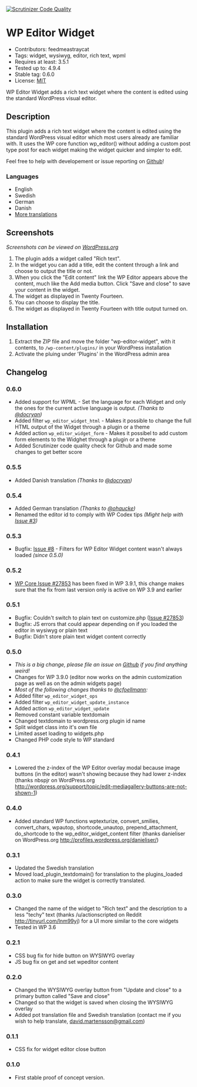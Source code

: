 [![Scrutinizer Code Quality](https://scrutinizer-ci.com/g/feedmeastraycat/wp-editor-widget/badges/quality-score.png?b=master)](https://scrutinizer-ci.com/g/feedmeastraycat/wp-editor-widget/?branch=master)

WP Editor Widget
================
* Contributors: feedmeastraycat
* Tags: widget, wysiwyg, editor, rich text, wpml
* Requires at least: 3.5.1
* Tested up to: 4.9.4
* Stable tag: 0.6.0
* License: [MIT](https://github.com/feedmeastraycat/wp-editor-widget/blob/master/license.txt)

WP Editor Widget adds a rich text widget where the content is edited using the standard WordPress visual editor.

Description
-----------

This plugin adds a rich text widget where the content is edited using the standard WordPress visual editor which most users already are familiar with. 
It uses the WP core function wp_editor() without adding a custom post type post for each widget making the widget quicker and simpler to edit.

Feel free to help with developement or issue reporting on [Github](https://github.com/feedmeastraycat/wp-editor-widget)!

### Languages
* English
* Swedish
* German
* Danish
* [More translations](https://translate.wordpress.org/projects/wp-plugins/wp-editor-widget)

Screenshots
-----------

*Screenshots can be viewed on [WordPress.org](https://wordpress.org/plugins/wp-editor-widget/screenshots/)*

1. The plugin adds a widget called "Rich text".
2. In the widget you can add a title, edit the content through a link and choose to output the title or not.
3. When you click the "Edit content" link the WP Editor appears above the content, much like the Add media button. Click "Save and close" to save your content in the widget.
4. The widget as displayed in Twenty Fourteen.
5. You can choose to display the title.
6. The widget as displayed in Twenty Fourteen with title output turned on.

Installation
------------

1. Extract the ZIP file and move the folder "wp-editor-widget", with it contents, 
   to `/wp-content/plugins/` in your WordPress installation
2. Activate the pluing under 'Plugins' in the WordPress admin area

Changelog
---------

### 0.6.0
* Added support for WPML - Set the language for each Widget and only the ones for the current active language is output. *(Thanks to [@docryan](https://github.com/docryan))*
* Added filter `wp_editor_widget_html` - Makes it possible to change the full HTML output of the Widget through a plugin or a theme
* Added action `wp_editor_widget_form` - Makes it possibel to add custom form elements to the Widghet through a plugin or a theme
* Added Scrutinizer code quality check for Github and made some changes to get better score

### 0.5.5
* Added Danish translation *(Thanks to [@docryan](https://github.com/docryan))*

### 0.5.4
* Added German translation *(Thanks to [@ohaucke](https://github.com/ohaucke))*
* Renamed the editor id to comply with WP Codex tips *(Might help with [Issue #3](https://github.com/feedmeastraycat/wp-editor-widget/issues/3))*

### 0.5.3
* Bugfix: [Issue #8](https://github.com/feedmeastraycat/wp-editor-widget/issues/8) - Filters for WP Editor Widget content wasn't always loaded *(since 0.5.0)*

### 0.5.2
* [WP Core Issue #27853](https://core.trac.wordpress.org/ticket/27853) has been fixed in WP 3.9.1, this change makes sure that the fix from last version only is active on WP 3.9 and earlier

### 0.5.1
* Bugfix: Couldn't switch to plain text on customize.php ([Issue #27853](https://core.trac.wordpress.org/ticket/27853))
* Bugfix: JS errors that could appear depending on if you loaded the editor in wysiwyg or plain text
* Bugfix: Didn't store plain text widget content correctly

### 0.5.0
* *This is a big change, please file an issue on [Github](https://github.com/feedmeastraycat/wp-editor-widget) if you find anything weird!*
* Changes for WP 3.9.0 (editor now works on the admin customization page as well as on the admin widgets page)
* *Most of the following changes thanks to [@cfoellmann](https://github.com/cfoellmann):*
* Added filter `wp_editor_widget_ops`
* Added filter `wp_editor_widget_update_instance`
* Added action `wp_editor_widget_update`
* Removed constant variable textdomain
* Changed textdomain to wordpress.org plugin id name
* Split widget class into it's own file
* Limited asset loading to widgets.php
* Changed PHP code style to WP standard

### 0.4.1
* Lowered the z-index of the WP Editor overlay modal because image buttons (in the editor) wasn't showing because they had lower z-index (thanks nbspjr on WordPress.org http://wordpress.org/support/topic/edit-mediagallery-buttons-are-not-shown-1)

### 0.4.0
* Added standard WP functions wptexturize, convert_smilies, convert_chars, wpautop, shortcode_unautop, prepend_attachment, do_shortcode to the wp_editor_widget_content filter (thanks danieliser on WordPress.org http://profiles.wordpress.org/danieliser/)

### 0.3.1
* Updated the Swedish translation
* Moved load_plugin_textdomain() for translation to the plugins_loaded action to make sure the widget is correctly translated.

### 0.3.0
* Changed the name of the widget to "Rich text" and the description to a less "techy" text (thanks /u/actionscripted on Reddit http://tinyurl.com/lnm99yj) for a UI more similar to the core widgets
* Tested in WP 3.6

### 0.2.1
* CSS bug fix for hide button on WYSIWYG overlay
* JS bug fix on get and set wpeditor content

### 0.2.0
* Changed the WYSIWYG overlay button from "Update and close" to a primary button called "Save and close"
* Changed so that the widget is saved when closing the WYSIWYG overlay
* Added pot translation file and Swedish translation (contact me if you wish to help translate, david.martensson@gmail.com)

### 0.1.1
* CSS fix for widget editor close button

### 0.1.0
* First stable proof of concept version.